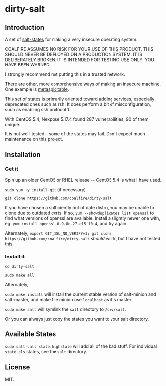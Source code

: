# dirty-salt

## Introduction

A set of [salt-states](https://docs.saltstack.com/en/latest/topics/index.html)
for making a very insecure operating system.

COALFIRE ASSUMES NO RISK FOR YOUR USE OF THIS PRODUCT.
THIS SHOULD NEVER BE DEPLOYED ON A PRODUCTION SYSTEM. 
IT IS DELIBERATELY BROKEN.
IT IS INTENDED FOR TESTING USE ONLY.
YOU HAVE BEEN WARNED.

I strongly recommend not putting this in a trusted network.

There are other, more comprehensive ways of making an insecure machine.
One example is 
[metasploitable](https://information.rapid7.com/metasploitable-download.html).

This set of states is primarily oriented toward adding services,
especially deprecated ones such as rsh.
It does perform a bit of misconfiguration,
such as enabling ssh protocol 1.

With CentOS 5.4, Nexpose 5.17.4 found 287 vulnerabilities, 90 of them unique.

It is not well-tested - some of the states may fail.
Don't expect much maintenance on this project.

## Installation

### Get it
Spin up an older CentOS or RHEL release -- CentOS 5.4 is what I have used.

`sudo yum -y install git` (if necessary)

`git clone https://github.com/coalfire/dirty-salt`

If you have chosen a sufficiently out of date distro, 
you may be unable to clone due to outdated certs. 
If so, `yum --showduplicates list openssl` to find what versions of openssl
are available. 
Install a slightly newer one with, eg:
`yum install openssl-0.9.8e-27.el5_10.4`,
and try again.

Alternately, 
`export GIT_SSL_NO_VERIFY=1; git clone https://github.com/coalfire/dirty-salt`
*should* work, but I have not tested this.

### Install it

`cd dirty-salt`

`sudo make all` 

Alternately,

`sudo make install` will install the current stable version of salt-minion and
salt-master,
and make the minion use `localhost` as it's master.

`sudo make salt` will symlink the `salt` directory to `/srv/salt`.

Or you can always just copy the states you want to your salt directory.

## Available States

`sudo salt-call state.highstate` will add all of the bad stuff.
For individual `state.sls` states, see the `salt` directory.

## License
MIT.
